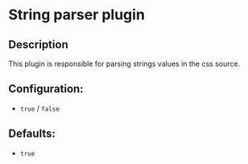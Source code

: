 # String parser plugin #

## Description ##
This plugin is responsible for parsing strings values in the css source.

## Configuration: ##
  * `true` / `false`

## Defaults: ##
  * `true`